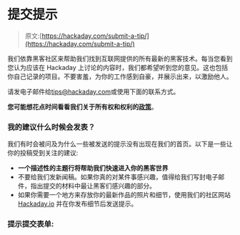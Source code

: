 # 提交提示

> 原文:[https://hackaday.com/submit-a-tip/](https://hackaday.com/submit-a-tip/)

我们依靠黑客社区来帮助我们找到互联网提供的所有最新的黑客技术。每当您看到您认为应该在 Hackaday 上讨论的内容时，我们都希望听到您的意见。这也包括你自己记录的项目。不要害羞，为你的工作感到自豪，并展示出来，以激励他人。

请发电子邮件给[tips@hackaday.com](mailto:tips@hackaday.com)或使用下面的联系方式。

**您可能想花点时间看看我们关于所有权和权利的[政策](http://www.hackaday.com/policies)**。

### 我的建议什么时候会发表？

我们有时会被问及为什么一些被发送的提示没有出现在我们的首页。以下是一些让你的投稿受到关注的建议:

*   **一个描述性的主题行将帮助我们快速进入你的黑客世界**
*   不要给我们发新闻稿。如果你真的对某件事感兴趣，值得给我们写封电子邮件，指出提交的材料中最让黑客们感兴趣的部分。
*   如果你需要一个地方来存放你的最新作品的照片和细节，使用我们的社区网站 [Hackaday.io](http://hackaday.io) 并在你发布细节后发送提示。

### 提示提交表单: